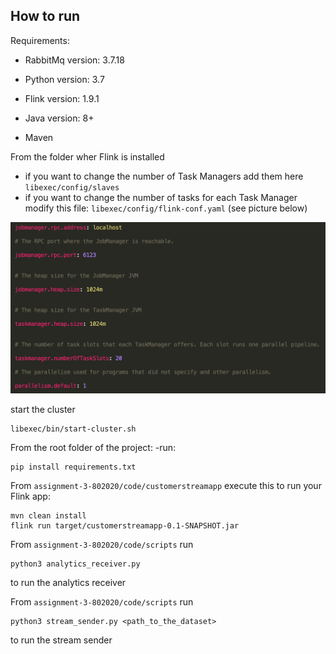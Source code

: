 ## How to run


Requirements:

- RabbitMq version: 3.7.18

- Python version: 3.7

- Flink version: 1.9.1

- Java version: 8+

- Maven


From the folder wher Flink is installed
 * if you want to change the number of Task Managers add them here `libexec/config/slaves`
 * if you want to change the number of tasks for each Task Manager modify this file: `libexec/config/flink-conf.yaml` (see picture below)

![](config.png)

start the cluster
 ```console
 libexec/bin/start-cluster.sh
 ```



From the root folder of the project:
 -run:
 ```console
 pip install requirements.txt
 ```

From `assignment-3-802020/code/customerstreamapp` execute this to run your Flink app:

 ```console
 mvn clean install
flink run target/customerstreamapp-0.1-SNAPSHOT.jar
 ```

From `assignment-3-802020/code/scripts` run 
 ```console
 python3 analytics_receiver.py
 ```
to run the analytics receiver


From `assignment-3-802020/code/scripts` run 
 ```console
python3 stream_sender.py <path_to_the_dataset>
 ```
to run the stream sender